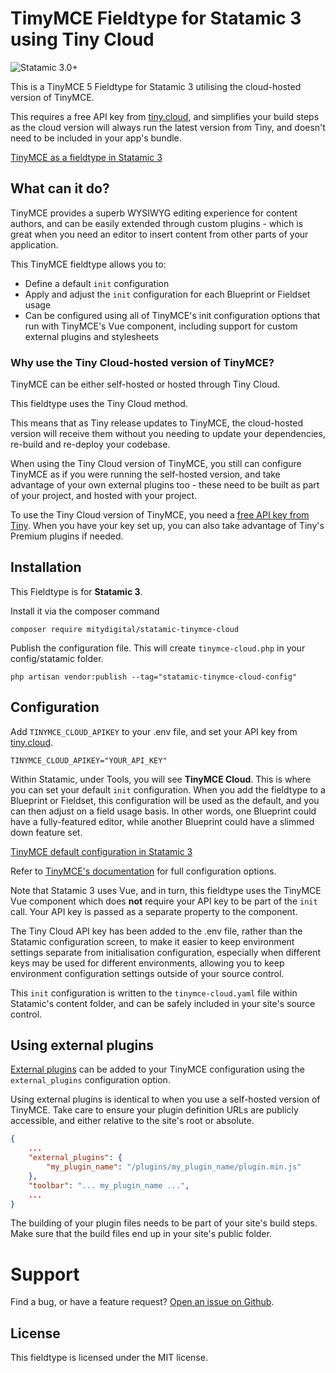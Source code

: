 # TimyMCE Fieldtype for Statamic 3 using Tiny Cloud

![Statamic 3.0+](https://img.shields.io/badge/Statamic-3.0+-FF269E?style=for-the-badge&link=https://statamic.com)

This is a TinyMCE 5 Fieldtype for Statamic 3 utilising the cloud-hosted version of TinyMCE.

This requires a free API key from [tiny.cloud](https://www.tiny.cloud), and simplifies your build steps as the cloud
version will always run the latest version from Tiny, and doesn't need to be included in your app's bundle.

[TinyMCE as a fieldtype in Statamic 3](https://github.com/mitydigital/statamic-tinymce-cloud/blob/master/docs/tinymce-in-statamic.png?raw=true)

## What can it do?

TinyMCE provides a superb WYSIWYG editing experience for content authors, and can be easily extended through custom
plugins - which is great when you need an editor to insert content from other parts of your application.

This TinyMCE fieldtype allows you to:

- Define a default ``init`` configuration
- Apply and adjust the ``init`` configuration for each Blueprint or Fieldset usage
- Can be configured using all of TinyMCE's init configuration options that run with TinyMCE's Vue component, including
  support for custom external plugins and stylesheets

### Why use the Tiny Cloud-hosted version of TinyMCE?

TinyMCE can be either self-hosted or hosted through Tiny Cloud.

This fieldtype uses the Tiny Cloud method.

This means that as Tiny release updates to TinyMCE, the cloud-hosted version will receive them without you needing to
update your dependencies, re-build and re-deploy your codebase.

When using the Tiny Cloud version of TinyMCE, you still can configure TinyMCE as if you were running the self-hosted
version, and take advantage of your own external plugins too - these need to be built as part of your project, and
hosted with your project.

To use the Tiny Cloud version of TinyMCE, you need a [free API key from Tiny](https://www.tiny.cloud). When you have
your key set up, you can also take advantage of Tiny's Premium plugins if needed.

## Installation

This Fieldtype is for **Statamic 3**.

Install it via the composer command

```
composer require mitydigital/statamic-tinymce-cloud
```

Publish the configuration file. This will create `tinymce-cloud.php` in your config/statamic folder.

```
php artisan vendor:publish --tag="statamic-tinymce-cloud-config"
```

## Configuration

Add `TINYMCE_CLOUD_APIKEY` to your .env file, and set your API key from [tiny.cloud](https://www.tiny.cloud).

```
TINYMCE_CLOUD_APIKEY="YOUR_API_KEY"
```

Within Statamic, under Tools, you will see **TinyMCE Cloud**. This is where you can set your default `init`
configuration. When you add the fieldtype to a Blueprint or Fieldset, this configuration will be used as the default,
and you can then adjust on a field usage basis. In other words, one Blueprint could have a fully-featured editor, while
another Blueprint could have a slimmed down feature set.

[TinyMCE default configuration in Statamic 3](https://github.com/mitydigital/statamic-tinymce-cloud/blob/master/docs/tinymce-cloud-configuration.png?raw=true)

Refer to [TinyMCE's documentation](https://www.tiny.cloud/docs/) for full configuration options.

Note that Statamic 3 uses Vue, and in turn, this fieldtype uses the TinyMCE Vue component which does **not** require
your API key to be part of the ``init`` call. Your API key is passed as a separate property to the component.

The Tiny Cloud API key has been added to the .env file, rather than the Statamic configuration screen, to make it easier
to keep environment settings separate from initialisation configuration, especially when different keys may be used for
different environments, allowing you to keep environment configuration settings outside of your source control.

This `init` configuration is written to the `tinymce-cloud.yaml` file within Statamic's content folder, and can be
safely included in your site's source control.

## Using external plugins ##

[External plugins](https://www.tiny.cloud/docs/configure/integration-and-setup/#external_plugins) can be added to your
TinyMCE configuration using the `external_plugins` configuration option.

Using external plugins is identical to when you use a self-hosted version of TinyMCE. Take care to ensure your plugin
definition URLs are publicly accessible, and either relative to the site's root or absolute.

```json
{
    ...
    "external_plugins": {
        "my_plugin_name": "/plugins/my_plugin_name/plugin.min.js"
    },
    "toolbar": "... my_plugin_name ...",
    ...
}
```

The building of your plugin files needs to be part of your site's build steps. Make sure that the build files end up in
your site's public folder.

# Support

Find a bug, or have a feature
request? [Open an issue on Github](https://github.com/mitydigital/statamic-tinymce-cloud/issues).

## License

This fieldtype is licensed under the MIT license.

